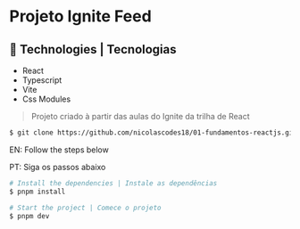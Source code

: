 # Projeto Ignite Feed

## 📡 Technologies | Tecnologias
- React
- Typescript
- Vite
- Css Modules

> Projeto criado à partir das aulas do Ignite da trilha de React
>
```bash
$ git clone https://github.com/nicolascodes18/01-fundamentos-reactjs.git && cd 01-fundamentos-reactjs
```

EN: Follow the steps below

PT: Siga os passos abaixo

```bash
# Install the dependencies | Instale as dependências
$ pnpm install

# Start the project | Comece o projeto
$ pnpm dev
```
